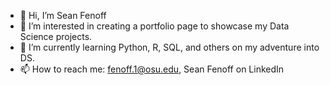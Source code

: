 - 👋 Hi, I’m Sean Fenoff
- 👀 I’m interested in creating a portfolio page to showcase my Data Science projects. 
- 🌱 I’m currently learning Python, R, SQL, and others on my adventure into DS.
- 📫 How to reach me: fenoff.1@osu.edu, Sean Fenoff on LinkedIn

<!---
sfenoff/sfenoff is a ✨ special ✨ repository because its `README.md` (this file) appears on your GitHub profile.
You can click the Preview link to take a look at your changes.
--->
